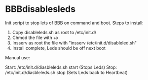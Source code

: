 BBBdisablesleds
===============

Init script to stop lets of BBB on command and boot.
Steps to install:

1) Copy disableleds.sh as root to /etc/init.d/
2) Chmod the file with +x
3) Insserv as root the file with "insserv /etc/init.d/disableled.sh"
4) Install complete, Leds should be off next boot

Manual use:

Start: /etc/init.d/diasbleleds.sh start	(Stops Leds)
Stop: /etc/init.d/diasbleleds.sh stop	(Sets Leds back to Heartbeat)


